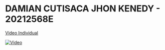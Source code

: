 # DAMIAN CUTISACA JHON KENEDY - 20212568E

[Video Individual](https://www.youtube.com/watch?v=e8O_NKRqTEw)

[![Video](https://img.youtube.com/vi/e8O_NKRqTEw/0.jpg)](https://www.youtube.com/watch?v=e8O_NKRqTEw)
